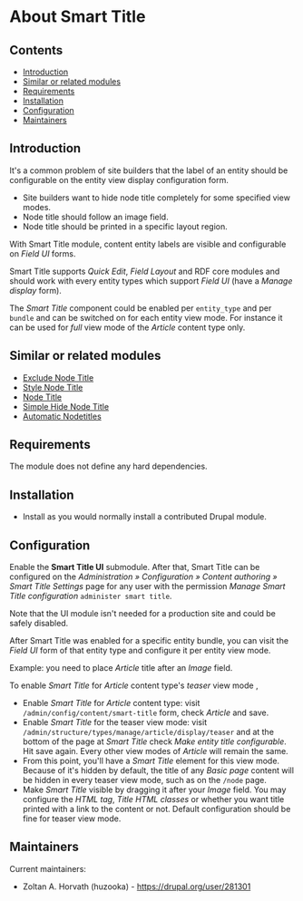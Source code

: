 # About Smart Title

## Contents

 * [Introduction](#introduction)
 * [Similar or related modules](#similar-or-related-modules)
 * [Requirements](#requirements)
 * [Installation](#installation)
 * [Configuration](#configuration)
 * [Maintainers](#maintainers)

## Introduction

It's a common problem of site builders that the label of an entity should be
configurable on the entity view display configuration form.
 * Site builders want to hide node title completely for some specified view
   modes.
 * Node title should follow an image field.
 * Node title should be printed in a specific layout region.

With Smart Title module, content entity labels are visible and configurable on
_Field UI_ forms.

Smart Title supports _Quick Edit_, _Field Layout_ and RDF core modules and
should work with every entity types which support _Field UI_ (have a
_Manage display_ form).

The _Smart Title_ component could be enabled per `entity_type` and per `bundle`
and can be switched on for each entity view mode.
For instance it can be used for _full_ view mode of the _Article_ content type
only.

## Similar or related modules

 * [Exclude Node Title](https://www.drupal.org/project/exclude_node_title)
 * [Style Node Title](https://www.drupal.org/project/style_node_title)
 * [Node Title](https://www.drupal.org/project/nodetitle)
 * [Simple Hide Node Title](https://www.drupal.org/project/hide_node_title)
 * [Automatic Nodetitles](https://www.drupal.org/project/auto_nodetitle)

## Requirements

The module does not define any hard dependencies.

## Installation

 * Install as you would normally install a contributed Drupal module.

## Configuration

Enable the __Smart Title UI__ submodule. After that, Smart Title can be
configured on the _Administration » Configuration » Content authoring »
Smart Title Settings_ page for any user with the permission
_Manage Smart Title configuration_ `administer smart title`.

Note that the UI module isn't needed for a production site and could be safely
disabled.

After Smart Title was enabled for a specific entity bundle, you can visit
the _Field UI_ form of that entity type and configure it per entity view mode.

Example: you need to place _Article_ title after an _Image_ field.

To enable _Smart Title_ for _Article_ content type's _teaser_ view mode ,
 * Enable _Smart Title_ for _Article_ content type: visit
   `/admin/config/content/smart-title` form, check _Article_ and save.
 * Enable _Smart Title_ for the teaser view mode: visit
   `/admin/structure/types/manage/article/display/teaser` and at the bottom
   of the page at _Smart Title_ check _Make entity title configurable_. Hit
   save again. Every other view modes of _Article_ will remain the same.
 * From this point, you'll have a _Smart Title_ element for this view mode.
   Because of it's hidden by default, the title of any _Basic page_ content will
   be hidden in every teaser view mode, such as on the `/node` page.
 * Make _Smart Title_ visible by dragging it after your _Image_ field.
   You may configure the _HTML tag_, _Title HTML classes_ or whether you want
   title printed with a link to the content or not.
   Default configuration should be fine for teaser view mode.

## Maintainers

Current maintainers:

 * Zoltan A. Horvath (huzooka) - https://drupal.org/user/281301
